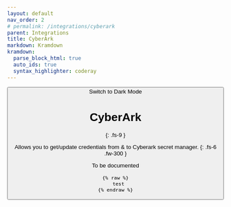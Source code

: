 ```yaml
---
layout: default
nav_order: 2
# permalink: /integrations/cyberark
parent: Integrations
title: CyberArk
markdown: Kramdown
kramdown:
  parse_block_html: true
  auto_ids: true
  syntax_highlighter: coderay
---
```


<button class="btn js-toggle-dark-mode">Switch to Dark Mode

<script>
const toggleDarkMode = document.querySelector('.js-toggle-dark-mode');

jtd.addEvent(toggleDarkMode, 'click', function(){
  if (jtd.getTheme() === 'dark') {
    jtd.setTheme('light');
    toggleDarkMode.textContent = 'Switch to Dark Mode';
  } else {
    jtd.setTheme('dark');
    toggleDarkMode.textContent = 'Switch to Light Mode';
  }
});
</script>

# CyberArk
{: .fs-9 }

Allows you to get/update credentials from & to Cyberark secret manager.
{: .fs-6 .fw-300 }

To be documented

```
{% raw %}
  test
{% endraw %}
```